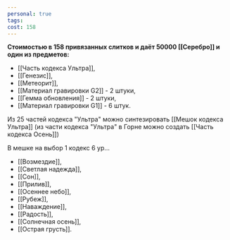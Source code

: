 ```yaml
---
personal: true
tags: 
cost: 158
---
```

**Стоимостью в 158 привязанных слитков и даёт 50000 [[Серебро]] и один из предметов:**  

- [[Часть кодекса Ультра]],
- [[Генезис]],
- [[Метеорит]],
- [[Материал гравировки G2]] - 2 штуки,
- [[Гемма обновления]] - 2 штуки,
- [[Материал гравировки G1]] - 6 штук.

  
Из 25 частей кодекса "Ультра" можно синтезировать [[Мешок кодекса Ультра]] (из части кодекса "Ультра" в Горне можно создать [[Часть кодекса Осень]])  
  
В мешке на выбор 1 кодекс 6 ур…   

- [[Возмездие]],
- [[Светлая надежда]],
- [[Сон]],
- [[Прилив]],
- [[Осеннее небо]],
- [[Рубеж]],
- [[Наваждение]],
- [[Радость]],
- [[Солнечная осень]],
- [[Острая грусть]].